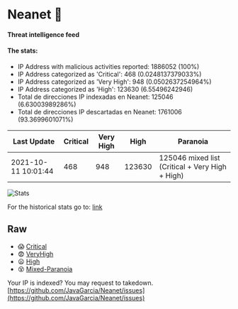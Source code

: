 # Neanet :hocho:
#### Threat intelligence feed
#### The stats:

- IP Address with malicious activities reported: 1886052 (100%)
- IP Address categorized as 'Critical':  468 (0.0248137379033%)
- IP Address categorized as 'Very High':  948 (0.0502637254964%)
- IP Address categorized as 'High':  123630 (6.55496242946)
- Total de direcciones IP indexadas en Neanet:  125046 (6.63003989286%)
- Total de direcciones IP descartadas en Neanet:  1761006 (93.3699601071%)

| Last Update | Critical | Very High | High | Paranoia |
| --- | --- | --- | --- | --- |
| 2021-10-11 10:01:44 | 468 | 948 | 123630 | 125046 mixed list (Critical + Very High + High)|

![Stats](https://docs.google.com/spreadsheets/d/e/2PACX-1vSnaNMIXVabIpDJjufMlzH7poXnshF3mgd8Is1g9ytUEzVsP5my4Trn8f-xkoLLQ38xpL3HtmUexLo6/pubchart?oid=501124687&format=image)

For the historical stats go to: [link](/stats.csv)
## Raw
- :scream: [Critical](https://raw.githubusercontent.com/JavaGarcia/Neanet/master/blacklists/neanet_critical.txt)
- :fearful: [VeryHigh](https://raw.githubusercontent.com/JavaGarcia/Neanet/master/blacklists/neanet_veryHigh.txtt)
- :frowning: [High](https://raw.githubusercontent.com/JavaGarcia/Neanet/master/blacklists/neanet_high.txt)
- :dizzy_face: [Mixed-Paranoia](https://raw.githubusercontent.com/JavaGarcia/Neanet/master/blacklists/neanet_all.txt)


Your IP is indexed? You may request to takedown. [https://github.com/JavaGarcia/Neanet/issues](https://github.com/JavaGarcia/Neanet/issues)






































































































































































































































































































































































































































































































































































































































































































































































































































































































































































































































































































































































































































































































































































































































































































































































































































































































































































































































































































































































































































































































































































































































































































































































































































































































































































































































































































































































































































































































































































































































































































































































































































































































































































































































































































































































































































































































































































































































































































































































































































































































































































































































































































































































































































































































































































































































































































































































































































































































































































































































































































































































































































































































































































































































































































































































































































































































































































































































































































































































































































































































































































































































































































































































































































































































































































































































































































































































































































































































































































































































































































































































































































































































































































































































































































































































































































































































































































































































































































































































































































































































































































































































































































































































































































































































































































































































































































































































































































































































































































































































































































































































































































































































































































































































































































































































































